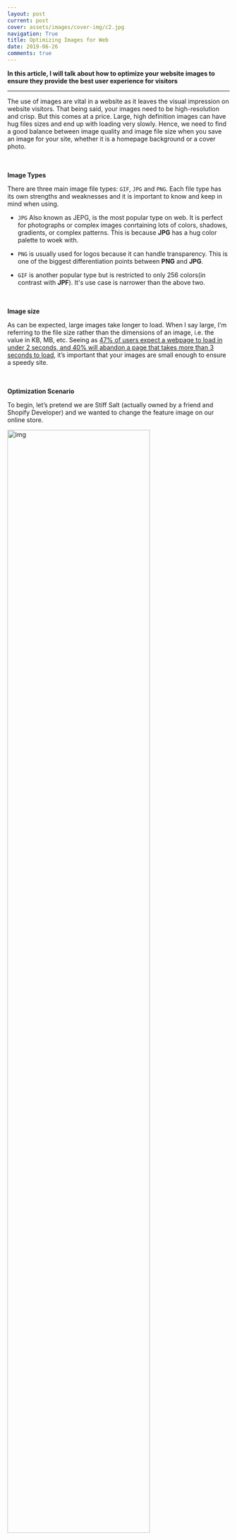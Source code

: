 ```yaml
---
layout: post
current: post
cover: assets/images/cover-img/c2.jpg
navigation: True
title: Optimizing Images for Web
date: 2019-06-26
comments: true
---
```



**In this article, I will talk about how to optimize your website images to ensure they provide the best user experience for visitors**

------------------

The use of images are vital in a website as it leaves the visual impression on website visitors. That being said, your images need to be high-resolution and crisp. But this comes at a price. Large, high definition images can have hug files sizes and end up with loading very slowly. Hence, we need to find a good balance between image quality and image file size when you save an image for your site, whether it is a homepage background or a cover photo.

<br><br>
**Image Types**

There are three main image file types: ```GIF```, ```JPG``` and ```PNG```. Each file type has its own strengths and weaknesses and it is important to know and keep in mind when using.

- ```JPG``` Also known as JEPG, is the most popular type on web. It is perfect for photographs or complex images conrtaining lots of colors, shadows, gradients, or complex patterns. This is because **JPG** has a hug color palette to woek with.

- ```PNG``` is usually used for logos because it can handle transparency. This is one of the biggest differentiation points between **PNG** and **JPG**.

- ```GIF``` is another popular type but is restricted to only 256 colors(in contrast with **JPF**). It's use case is narrower than the above two.


<br><br>
**Image size**

As can be expected, large images take longer to load. When I say large, I'm referring to the file size rather than the dimensions of an image, i.e. the value in KB, MB, etc. Seeing as <a href="https://neilpatel.com/blog/loading-time/?wide=1" style="font-weight:normal;">47% of users expect a webpage to load in under 2 seconds, and 40% will abandon a page that takes more than 3 seconds to load</a>, it’s important that your images are small enough to ensure a speedy site.

<br><br>
**Optimization Scenario**

To begin, let’s pretend we are Stiff Salt (actually owned by a friend and Shopify Developer) and we wanted to change the feature image on our online store.

<img src="./assets/images/Optimize/O-1.jpg" alt="img" style="width: 80%;">

We set up a scene, make our salt look absolutely incredible and we take a photo with a DSLR camera. Great we have our photo. What a beauty!

<img src="./assets/images/Optimize/O-2.jpg" alt="img" style="width: 80%;">

But… the file size is HUGE! 14.6 MB to be exact. And the dimensions of the photo are 5184 × 3456 pixels. This is completely unusable right now. It’s literally big enough to print a movie-sized poster. At 14.6 MB, this image would take significant time to load on a visitor’s computer. This is no good.

<img src="./assets/images/Optimize/O-3.jpg" alt="img" style="width: 100%;">


Now, it is necessary that we work on the image and reduce file size. There are usually three things that you can do: 
- **Reduce Image Size**: the dimension of the photograph
- **Save Image appropriately to reduce file size**: this is the size of the file and how much space it takes on your computer's hard drive or web server
- **Compress Image file**: get rid of any additional hidden data taking up space


<br><br>
**Reduce Image Size**

To keep things simple, we’re going to first reduce the image size. To do this, we’re going to open the image in Adobe Photoshop (you can use whatever image program you feel most comfortable with).

Choose a reasonable target size, for example 1600 x 800 pixels(remember the original was 5184 × 3456 pixels).

In Photoshop, we’re going to select Image > Image Size.

<img src="./assets/images/Optimize/O-4.jpg" alt="img" style="width: 80%;">

Now, we've reduced the size(dimension) of the image to something more appropritate.

<br><br>
**Save Image Appropriately for Web**

In Photoshop, there’s a specific command called “Save For Web” that optimizes the image file for displaying online. This is important as the regular “Save” command can end up creating file sizes 2-3 times larger than the “Save For Web” command.

In the “Save For Web” box, we need to make a few selections.

- **Image Type**: The file type will affect the quality and size of the output file
- **Image Quality**: This is important and can heavily affect the final file size
- **Dimensions**: We already did this in the first step, so there’s no need to do it again, but if we didn’t do this in the first step, we could just change the dimensions for the image here

Based on what we learned at the beginning of this post, we know that JPEG is the best file type for photographs or any image with lots of colors and complexity. We will select JPEG.


<img src="./assets/images/Optimize/O-5.jpg" alt="img" style="width: 80%;">

For Image Quality, you have a scale you can select with 5 presets that range from Maximum to Low. Let’s take a look at the final output file size of each of the quality levels (this information is displayed in the bottom corner of the image-saving window):

- **Maximum**: 1.38 MB
- **Very High**: 611 KB
- **High**: 339 KB
- **Medium**: 152 KB
- **Low**: 86k

You can see that for every quality level you go down, the image size reduces by nearly half. In general, we’ve found that High is the best setting for most images. At this level, it’s nearly impossible for the human eye to see any degradation in image quality, and the file size is nearly 4x smaller than if we were to just select the maximum.

If the image is an extremely important image with a lot of detail, you may want to select a level higher and save at Very High.

Essentially, saving for the web is a balancing act — you must balance the quality of the graphics and the file size of the media to suit your personal needs.

<div style="background-color: #dbdbad; padding: 20px;">
    <p><strong>Rule of thumb</strong>, we like our product photos to be a maximum 80-150 KB, and for large homepage hero images to be a maximum of 250-350 KB. Those are good benchmark numbers for you to aim for as well.</p>
</div>

<br><br>
**Compress Image for Web**

If you used Adobe Photoshop, it will have already done a really great job at reducing the image size, however, you can still likely shave off another 5-10% of image size by using a compression app like ImageOptim and/or ShortPixel.

ImageOptim is also the easiest way to quickly reduce image file size if you have used another program to save your images that isn’t as good as Photoshop.

Dropping each of the files from the previous step into ImageOptim, we were able to further reduce the image size by another 5%. Not huge, but again, these were already optimized with Photoshop. Regardless, every KB counts.


<br><br>
**Conclusion**

To recap, our photo was insanely huge when we started, however, with a few simple steps, we reduced the photo size from 5184 × 3456 to 1600 x 800 so that it’s a perfect fit for our homepage and, at the same time, took it from a computer-crashing 14.4MB, down to a much more reasonable 336KB.

Saving images appropriately for the web is an important step to learn early and implement religiously. Even if you only save 10-20% on each image, over time, as your store and website grow, every little KB can add up to some significant savings that will lead to a much more pleasant experience overall for your visitors, customers, and Google.


<br><br>
**Ackownledge**: This content is largly adapted from <a href="https://www.abetterlemonadestand.com/optimizing-images-for-web/" style="font-weight:normal;">Richard Lazazzera</a>

